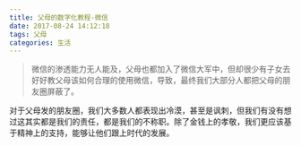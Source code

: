 ```yaml
---
title: 父母的数字化教程-微信
date: 2017-08-24 14:12:18
tags: 父母
categories: 生活
---
```


> 微信的渗透能力无人能及，父母也都加入了微信大军中，但却很少有子女去好好教父母该如何合理的使用微信，导致，最终我们大部分人都把父母的朋友圈屏蔽了。

对于父母发的朋友圈，我们大多数人都表现出冷漠，甚至是讽刺，但我们有没有想过这其实都是我们的责任，都是我们的不称职。除了金钱上的孝敬，我们更应该基于精神上的支持，能够让他们跟上时代的发展。

